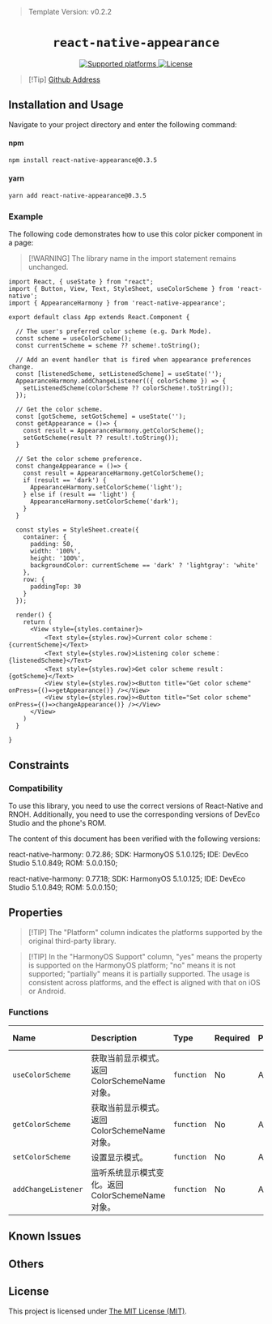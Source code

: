 > Template Version: v0.2.2

<p align="center">
  <h1 align="center"> <code>react-native-appearance</code> </h1>
</p>
<p align="center">
    <a href="https://github.com/expo/react-native-appearance">
        <img src="https://img.shields.io/badge/platforms-ios%20|%20android%20|%20harmony%20-lightgrey.svg" alt="Supported platforms" />
    </a>
    <a href="https://github.com/expo/react-native-appearance/blob/master/LICENSE">
        <img src="https://img.shields.io/badge/license-MIT-green.svg" alt="License" />
    </a>
</p>

> [!Tip] [Github Address](https://github.com/expo/react-native-appearance)

## Installation and Usage

Navigate to your project directory and enter the following command:

<!-- tabs:start -->

#### **npm**

```bash
npm install react-native-appearance@0.3.5
```

#### **yarn**

```bash
yarn add react-native-appearance@0.3.5
```

<!-- tabs:end -->

### Example

The following code demonstrates how to use this color picker component in a page:

> [!WARNING] The library name in the import statement remains unchanged.

```tsx
import React, { useState } from "react";
import { Button, View, Text, StyleSheet, useColorScheme } from 'react-native';
import { AppearanceHarmony } from 'react-native-appearance';

export default class App extends React.Component {

  // The user's preferred color scheme (e.g. Dark Mode).
  const scheme = useColorScheme();
  const currentScheme = scheme ?? scheme!.toString();

  // Add an event handler that is fired when appearance preferences change.
  const [listenedScheme, setListenedScheme] = useState('');
  AppearanceHarmony.addChangeListener(({ colorScheme }) => {
    setListenedScheme(colorScheme ?? colorScheme!.toString());
  });

  // Get the color scheme.
  const [gotScheme, setGotScheme] = useState('');
  const getAppearance = ()=> {
    const result = AppearanceHarmony.getColorScheme();
    setGotScheme(result ?? result!.toString());
  }

  // Set the color scheme preference.
  const changeAppearance = ()=> {
    const result = AppearanceHarmony.getColorScheme();
    if (result == 'dark') {
      AppearanceHarmony.setColorScheme('light');
    } else if (result == 'light') {
      AppearanceHarmony.setColorScheme('dark');
    }
  }

  const styles = StyleSheet.create({
    container: {
      padding: 50,
      width: '100%',
      height: '100%',
      backgroundColor: currentScheme == 'dark' ? 'lightgray': 'white'
    },
    row: {
      paddingTop: 30
    }
  });

  render() {
    return (
      <View style={styles.container}>
          <Text style={styles.row}>Current color scheme：{currentScheme}</Text>
          <Text style={styles.row}>Listening color scheme：{listenedScheme}</Text>
          <Text style={styles.row}>Get color scheme result：{gotScheme}</Text>
          <View style={styles.row}><Button title="Get color scheme" onPress={()=>getAppearance()} /></View>
          <View style={styles.row}><Button title="Set color scheme" onPress={()=>changeAppearance()} /></View>
      </View>
    )
  }

}
```

## Constraints

### Compatibility

To use this library, you need to use the correct versions of React-Native and RNOH. Additionally, you need to use the corresponding versions of DevEco Studio and the phone's ROM.

The content of this document has been verified with the following versions:

react-native-harmony: 0.72.86; SDK: HarmonyOS 5.1.0.125; IDE: DevEco Studio 5.1.0.849; ROM: 5.0.0.150;

react-native-harmony: 0.77.18; SDK: HarmonyOS 5.1.0.125; IDE: DevEco Studio 5.1.0.849; ROM: 5.0.0.150;

## Properties

> [!TIP] The "Platform" column indicates the platforms supported by the original third-party library.

> [!TIP] In the "HarmonyOS Support" column, "yes" means the property is supported on the HarmonyOS platform; "no" means it is not supported; "partially" means it is partially supported. The usage is consistent across platforms, and the effect is aligned with that on iOS or Android.

### Functions

| Name | Description | Type | Required | Platform | HarmonyOS Support |
| :--- | :--- | :--- | :--- | :--- | :--- |
| `useColorScheme` | 获取当前显示模式。返回 ColorSchemeName 对象。 | `function` | No | All | yes |
| `getColorScheme` | 获取当前显示模式。返回 ColorSchemeName 对象。 | `function` | No | All | yes |
| `setColorScheme` | 设置显示模式。 | `function` | No | All | yes |
| `addChangeListener`| 监听系统显示模式变化。返回 ColorSchemeName 对象。 | `function` | No | All | yes |

## Known Issues

## Others

## License

This project is licensed under [The MIT License (MIT)](https://github.com/instea/react-native-color-picker/blob/master/LICENSE).


